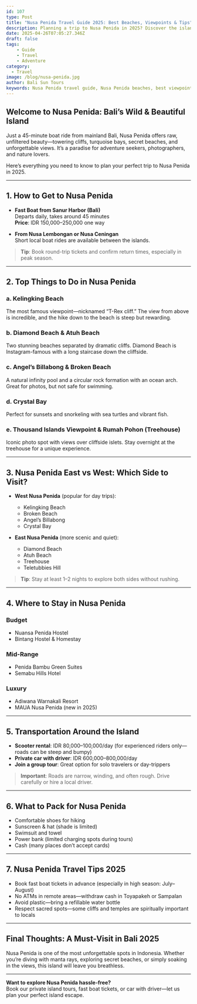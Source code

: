 ```yaml
---
id: 107
type: Post
title: "Nusa Penida Travel Guide 2025: Best Beaches, Viewpoints & Tips"
description: Planning a trip to Nusa Penida in 2025? Discover the island’s best beaches, Instagram-worthy spots, hidden gems, and how to get there from Bali in this complete guide
date: 2025-04-26T07:05:27.346Z
draft: false
tags:
    - Guide
    - Travel
    - Adventure
category:
  - Travel
image: /blog/nusa-penida.jpg
author: Bali Sun Tours
keywords: Nusa Penida travel guide, Nusa Penida beaches, best viewpoints Nusa Penida, Nusa Penida hidden gems, Nusa Penida Instagram spots, Nusa Penida travel tips, how to get to Nusa Penida from Bali
---
```


## Welcome to Nusa Penida: Bali’s Wild & Beautiful Island

Just a 45-minute boat ride from mainland Bali, Nusa Penida offers raw, unfiltered beauty—towering cliffs, turquoise bays, secret beaches, and unforgettable views. It’s a paradise for adventure seekers, photographers, and nature lovers.

Here’s everything you need to know to plan your perfect trip to Nusa Penida in 2025.

---

## 1. How to Get to Nusa Penida

- **Fast Boat from Sanur Harbor (Bali)**  
  Departs daily, takes around 45 minutes  
  **Price**: IDR 150,000–250,000 one way

- **From Nusa Lembongan or Nusa Ceningan**  
  Short local boat rides are available between the islands.

> **Tip**: Book round-trip tickets and confirm return times, especially in peak season.

---

## 2. Top Things to Do in Nusa Penida

### a. Kelingking Beach
The most famous viewpoint—nicknamed “T-Rex cliff.” The view from above is incredible, and the hike down to the beach is steep but rewarding.

### b. Diamond Beach & Atuh Beach
Two stunning beaches separated by dramatic cliffs. Diamond Beach is Instagram-famous with a long staircase down the cliffside.

### c. Angel’s Billabong & Broken Beach
A natural infinity pool and a circular rock formation with an ocean arch. Great for photos, but not safe for swimming.

### d. Crystal Bay
Perfect for sunsets and snorkeling with sea turtles and vibrant fish.

### e. Thousand Islands Viewpoint & Rumah Pohon (Treehouse)
Iconic photo spot with views over cliffside islets. Stay overnight at the treehouse for a unique experience.

---

## 3. Nusa Penida East vs West: Which Side to Visit?

- **West Nusa Penida** (popular for day trips):
  - Kelingking Beach
  - Broken Beach
  - Angel’s Billabong
  - Crystal Bay

- **East Nusa Penida** (more scenic and quiet):
  - Diamond Beach
  - Atuh Beach
  - Treehouse
  - Teletubbies Hill

> **Tip**: Stay at least 1–2 nights to explore both sides without rushing.

---

## 4. Where to Stay in Nusa Penida

### Budget
- Nuansa Penida Hostel
- Bintang Hostel & Homestay

### Mid-Range
- Penida Bambu Green Suites
- Semabu Hills Hotel

### Luxury
- Adiwana Warnakali Resort
- MAUA Nusa Penida (new in 2025)

---

## 5. Transportation Around the Island

- **Scooter rental**: IDR 80,000–100,000/day (for experienced riders only—roads can be steep and bumpy)
- **Private car with driver**: IDR 600,000–800,000/day
- **Join a group tour**: Great option for solo travelers or day-trippers

> **Important**: Roads are narrow, winding, and often rough. Drive carefully or hire a local driver.

---

## 6. What to Pack for Nusa Penida

- Comfortable shoes for hiking
- Sunscreen & hat (shade is limited)
- Swimsuit and towel
- Power bank (limited charging spots during tours)
- Cash (many places don’t accept cards)

---

## 7. Nusa Penida Travel Tips 2025

- Book fast boat tickets in advance (especially in high season: July–August)
- No ATMs in remote areas—withdraw cash in Toyapakeh or Sampalan
- Avoid plastic—bring a refillable water bottle
- Respect sacred spots—some cliffs and temples are spiritually important to locals

---

## Final Thoughts: A Must-Visit in Bali 2025

Nusa Penida is one of the most unforgettable spots in Indonesia. Whether you’re diving with manta rays, exploring secret beaches, or simply soaking in the views, this island will leave you breathless.

---

**Want to explore Nusa Penida hassle-free?**  
Book our private island tours, fast boat tickets, or car with driver—let us plan your perfect island escape.
